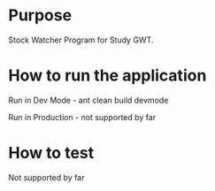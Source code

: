 # Purpose
Stock Watcher Program for Study GWT.

# How to run the application
Run in Dev Mode -  ant clean build devmode

Run in Production - not supported by far

# How to test
Not supported by far

